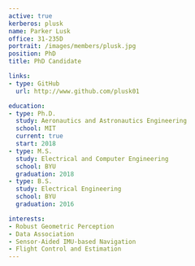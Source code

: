 ```yaml
---
active: true
kerberos: plusk
name: Parker Lusk
office: 31-235D
portrait: /images/members/plusk.jpg
position: PhD
title: PhD Candidate

links:
- type: GitHub
  url: http://www.github.com/plusk01

education:
- type: Ph.D.
  study: Aeronautics and Astronautics Engineering
  school: MIT
  current: true
  start: 2018
- type: M.S.
  study: Electrical and Computer Engineering
  school: BYU
  graduation: 2018
- type: B.S.
  study: Electrical Engineering
  school: BYU
  graduation: 2016

interests:
- Robust Geometric Perception
- Data Association
- Sensor-Aided IMU-based Navigation
- Flight Control and Estimation
---
```

